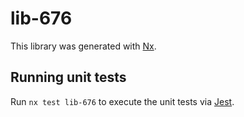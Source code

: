 # lib-676

This library was generated with [Nx](https://nx.dev).

## Running unit tests

Run `nx test lib-676` to execute the unit tests via [Jest](https://jestjs.io).
